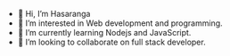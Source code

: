 - 👋 Hi, I’m Hasaranga
- 👀 I’m interested in Web development and programming.
- 🌱 I’m currently learning Nodejs and JavaScript.
- 💞️ I’m looking to collaborate on full stack developer.


<!---
OctaneCode99/OctaneCode99 is a ✨ special ✨ repository because its `README.md` (this file) appears on your GitHub profile.
You can click the Preview link to take a look at your changes.
--->
